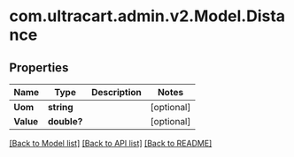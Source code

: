 # com.ultracart.admin.v2.Model.Distance
## Properties

Name | Type | Description | Notes
------------ | ------------- | ------------- | -------------
**Uom** | **string** |  | [optional] 
**Value** | **double?** |  | [optional] 

[[Back to Model list]](../README.md#documentation-for-models) [[Back to API list]](../README.md#documentation-for-api-endpoints) [[Back to README]](../README.md)

